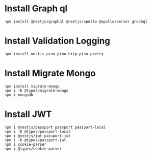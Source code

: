 # Install Graph ql

```
npm install @nestjs/graphql @nestjs/apollo @apollo/server graphql
```

# Install Validation Logging

```
npm install nestjs-pino pino-http pino-pretty
```

# Install Migrate Mongo

```
npm install migrate-mongo
npm i -D @types/migrate-mongo
npm i mongodb
```

# Install JWT

```
npm i @nestjs/passport passport passport-local
npm i -D @types/passport-local
npm i @nestjs/jwt passport-jwt
npm i -D @types/passport-jwt
npm i cookie-parser
npm i @types/cookie-parser
```

